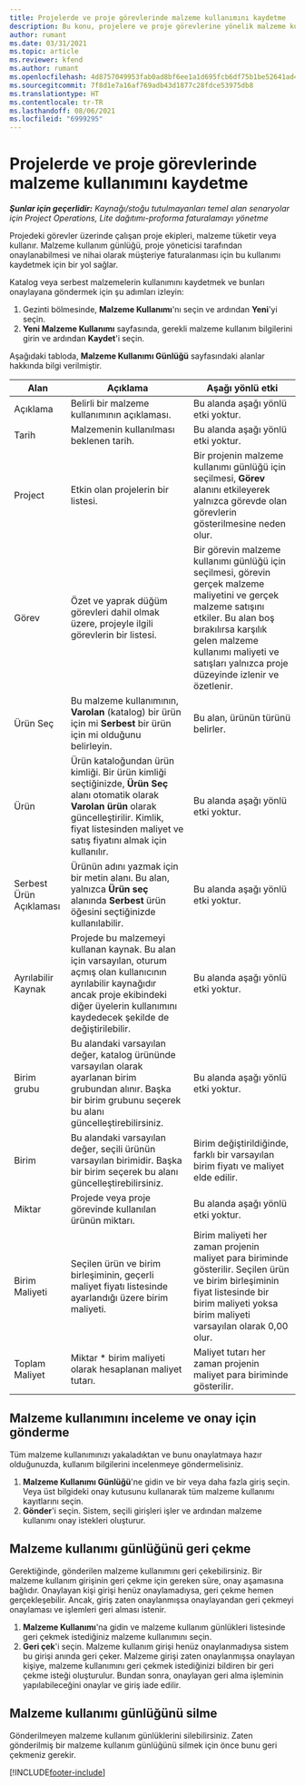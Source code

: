 ```yaml
---
title: Projelerde ve proje görevlerinde malzeme kullanımını kaydetme
description: Bu konu, projelere ve proje görevlerine yönelik malzeme kullanımının nasıl günlüğe alınacağı hakkında bilgi sağlar.
author: rumant
ms.date: 03/31/2021
ms.topic: article
ms.reviewer: kfend
ms.author: rumant
ms.openlocfilehash: 4d8757049953fab0ad8bf6ee1a1d695fcb6df75b1be52641ad4af3b3137d7a0a
ms.sourcegitcommit: 7f8d1e7a16af769adb43d1877c28fdce53975db8
ms.translationtype: HT
ms.contentlocale: tr-TR
ms.lasthandoff: 08/06/2021
ms.locfileid: "6999295"
---
```

# <a name="record-material-usage-on-projects-and-project-tasks"></a>Projelerde ve proje görevlerinde malzeme kullanımını kaydetme

_**Şunlar için geçerlidir:** Kaynağı/stoğu tutulmayanları temel alan senaryolar için Project Operations, Lite dağıtımı-proforma faturalamayı yönetme_

Projedeki görevler üzerinde çalışan proje ekipleri, malzeme tüketir veya kullanır. Malzeme kullanım günlüğü, proje yöneticisi tarafından onaylanabilmesi ve nihai olarak müşteriye faturalanması için bu kullanımı kaydetmek için bir yol sağlar. 

Katalog veya serbest malzemelerin kullanımını kaydetmek ve bunları onaylayana göndermek için şu adımları izleyin: 

1. Gezinti bölmesinde, **Malzeme Kullanımı**'nı seçin ve ardından **Yeni**'yi seçin.
2. **Yeni Malzeme Kullanımı** sayfasında, gerekli malzeme kullanım bilgilerini girin ve ardından **Kaydet**'i seçin.

Aşağıdaki tabloda, **Malzeme Kullanımı Günlüğü** sayfasındaki alanlar hakkında bilgi verilmiştir. 

| **Alan** | **Açıklama** | **Aşağı yönlü etki** |
| --- | --- | --- |
| Açıklama | Belirli bir malzeme kullanımının açıklaması. | Bu alanda aşağı yönlü etki yoktur. |
| Tarih | Malzemenin kullanılması beklenen tarih. | Bu alanda aşağı yönlü etki yoktur. |
| Project | Etkin olan projelerin bir listesi. | Bir projenin malzeme kullanımı günlüğü için seçilmesi, **Görev** alanını etkileyerek yalnızca görevde olan görevlerin gösterilmesine neden olur. |
| Görev | Özet ve yaprak düğüm görevleri dahil olmak üzere, projeyle ilgili görevlerin bir listesi. | Bir görevin malzeme kullanımı günlüğü için seçilmesi, görevin gerçek malzeme maliyetini ve gerçek malzeme satışını etkiler. Bu alan boş bırakılırsa karşılık gelen malzeme kullanımı maliyeti ve satışları yalnızca proje düzeyinde izlenir ve özetlenir. |
| Ürün Seç | Bu malzeme kullanımının, **Varolan** (katalog) bir ürün için mi **Serbest** bir ürün için mi olduğunu belirleyin. | Bu alan, ürünün türünü belirler. |
| Ürün | Ürün kataloğundan ürün kimliği. Bir ürün kimliği seçtiğinizde, **Ürün Seç** alanı otomatik olarak **Varolan ürün** olarak güncelleştirilir. Kimlik, fiyat listesinden maliyet ve satış fiyatını almak için kullanılır. | Bu alanda aşağı yönlü etki yoktur. |
| Serbest Ürün Açıklaması | Ürünün adını yazmak için bir metin alanı. Bu alan, yalnızca **Ürün seç** alanında **Serbest** ürün öğesini seçtiğinizde kullanılabilir.| Bu alanda aşağı yönlü etki yoktur. |
| Ayrılabilir Kaynak| Projede bu malzemeyi kullanan kaynak. Bu alan için varsayılan, oturum açmış olan kullanıcının ayrılabilir kaynağıdır ancak proje ekibindeki diğer üyelerin kullanımını kaydedecek şekilde de değiştirilebilir. | Bu alanda aşağı yönlü etki yoktur. |
| Birim grubu | Bu alandaki varsayılan değer, katalog ürününde varsayılan olarak ayarlanan birim grubundan alınır. Başka bir birim grubunu seçerek bu alanı güncelleştirebilirsiniz. | Bu alanda aşağı yönlü etki yoktur. |
| Birim | Bu alandaki varsayılan değer, seçili ürünün varsayılan birimidir. Başka bir birim seçerek bu alanı güncelleştirebilirsiniz. | Birim değiştirildiğinde, farklı bir varsayılan birim fiyatı ve maliyet elde edilir. |
| Miktar | Projede veya proje görevinde kullanılan ürünün miktarı. | Bu alanda aşağı yönlü etki yoktur. |
| Birim Maliyeti | Seçilen ürün ve birim birleşiminin, geçerli maliyet fiyatı listesinde ayarlandığı üzere birim maliyeti. | Birim maliyeti her zaman projenin maliyet para biriminde gösterilir. Seçilen ürün ve birim birleşiminin fiyat listesinde bir birim maliyeti yoksa birim maliyeti varsayılan olarak 0,00 olur. |
| Toplam Maliyet | Miktar \* birim maliyeti olarak hesaplanan maliyet tutarı.| Maliyet tutarı her zaman projenin maliyet para biriminde gösterilir. |


## <a name="submit-material-usage-for-review-and-approval"></a>Malzeme kullanımını inceleme ve onay için gönderme 
Tüm malzeme kullanımınızı yakaladıktan ve bunu onaylatmaya hazır olduğunuzda, kullanım bilgilerini incelenmeye göndermelisiniz.

1. **Malzeme Kullanımı Günlüğü**'ne gidin ve bir veya daha fazla giriş seçin. Veya üst bilgideki onay kutusunu kullanarak tüm malzeme kullanımı kayıtlarını seçin.
2. **Gönder**'i seçin. Sistem, seçili girişleri işler ve ardından malzeme kullanımı onay istekleri oluşturur.

## <a name="recall-a-material-usage-log"></a>Malzeme kullanımı günlüğünü geri çekme

Gerektiğinde, gönderilen malzeme kullanımını geri çekebilirsiniz. Bir malzeme kullanım girişinin geri çekme için gereken süre, onay aşamasına bağlıdır.  Onaylayan kişi girişi henüz onaylamadıysa, geri çekme hemen gerçekleşebilir. Ancak, giriş zaten onaylanmışsa onaylayandan geri çekmeyi onaylaması ve işlemleri geri alması istenir.

1. **Malzeme Kullanımı**'na gidin ve malzeme kullanım günlükleri listesinde geri çekmek istediğiniz malzeme kullanımını seçin.
2. **Geri çek**'i seçin. Malzeme kullanım girişi henüz onaylanmadıysa sistem bu girişi anında geri çeker. Malzeme girişi zaten onaylanmışsa onaylayan kişiye, malzeme kullanımını geri çekmek istediğinizi bildiren bir geri çekme isteği oluşturulur. Bundan sonra, onaylayan geri alma işleminin yapılabileceğini onaylar ve giriş iade edilir.

## <a name="delete-a-material-usage-log"></a>Malzeme kullanımı günlüğünü silme

Gönderilmeyen malzeme kullanım günlüklerini silebilirsiniz. Zaten gönderilmiş bir malzeme kullanım günlüğünü silmek için önce bunu geri çekmeniz gerekir.



[!INCLUDE[footer-include](../includes/footer-banner.md)]

